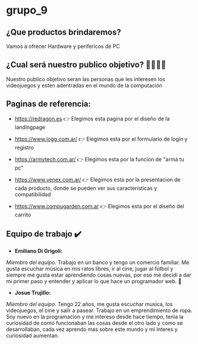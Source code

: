 # grupo_9

## ¿Que productos brindaremos?

Vamos a ofrecer Hardware y perifericos de PC

## ¿Cual será nuestro publico objetivo? :family_man_man_boy_boy:

Nuestro publico objetivo seran las personas que les interesen los videojuegos y esten adentradas en el mundo de la computación

## Paginas de referencia:

* https://redragon.es 👉 Elegimos esta pagina por el diseño de la landingpage

* https://www.logg.com.ar/ 👉 Elegimos esta por el formulario de login y registro

* https://armytech.com.ar/ 👉 Elegimos esta por la funcion de "armá tu pc"

* https://www.venex.com.ar/ 👉 Elegimos esta por la presentacion de cada producto, donde se pueden ver sus caracteristicas y compatibilidad

* https://www.compugarden.com.ar 👉 Elegimos esta por el diseño del carrito

## Equipo de trabajo :heavy_check_mark:

- **Emiliano Di Grigoli:** 

*Miembro del equipo*. Trabajo en un banco y tengo un comercio familiar. Me gusta escuchar música en mis ratos libres, ir al cine, jugar al fútbol y siempre me gusta estar aprendiendo cosas nuevas, por eso me decidí a dar mi primer paso y entender y aplicar lo que hace un programador web. :call_me_hand:

- **Josue Trujillo:** 

*Miembro del equipo*. Tengo 22 años, me gusta escuchar musica, los videojuegos, el cine y salir a pasear. Trabajo en un emprendimiento de ropa. Soy nuevo en la programacion y me intereso desde hace tiempo, tenia la curiosidad de como funcionaban las cosas desde el otro lado y como se desarrollaban, cada vez aprendo mas sobre este mundo y mi interes y curiosidad aumentan.

